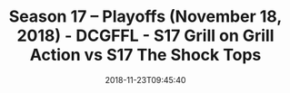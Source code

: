 ---
title: Season 17 – Playoffs (November 18, 2018) - DCGFFL - S17 Grill on Grill Action
  vs S17 The Shock Tops
teams-score:
- team: _teams/s17-charcoal.md
  score: 27
- team: _teams/s17-power-orange.md
  score: 21
mvp: J. Lucas (Charcoal), A. Payne (Power Orange)
game-ball: J. Membreno (Charcoal), E. Taylor (Power Orange)
sportsperson: M. Hunter (Charcoal), M. Knobbe (Power Orange)
season: 17
week: 0
date: '2018-11-23T09:45:40'
pageid: season-17-playoffs-november-18-2018-6689-vs-6701
---